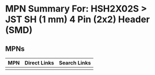 



# MPN Summary For: HSH2X02S > JST SH (1 mm) 4 Pin (2x2) Header (SMD)

## MPNs
  

|MPN|Direct Links|Search Links|
| :--- | :--- | :--- |
||||
